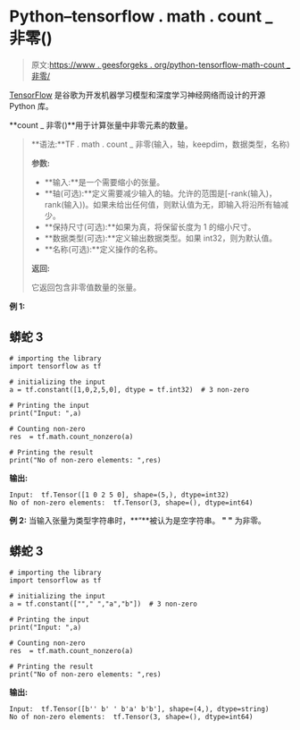 # Python–tensorflow . math . count _ 非零()

> 原文:[https://www . geesforgeks . org/python-tensorflow-math-count _ 非零/](https://www.geeksforgeeks.org/python-tensorflow-math-count_nonzero/)

[TensorFlow](https://www.geeksforgeeks.org/introduction-to-tensorflow/) 是谷歌为开发机器学习模型和深度学习神经网络而设计的开源 Python 库。

**count _ 非零()**用于计算张量中非零元素的数量。

> **语法:**TF . math . count _ 非零(输入，轴，keepdim，数据类型，名称)
> 
> **参数:**
> 
> *   **输入:**是一个需要缩小的张量。
> *   **轴(可选):**定义需要减少输入的轴。允许的范围是[-rank(输入)，rank(输入))。如果未给出任何值，则默认值为无，即输入将沿所有轴减少。
> *   **保持尺寸(可选):**如果为真，将保留长度为 1 的缩小尺寸。
> *   **数据类型(可选):**定义输出数据类型。如果 int32，则为默认值。
> *   **名称(可选):**定义操作的名称。
> 
> **返回:**
> 
> 它返回包含非零值数量的张量。

**例 1:**

## 蟒蛇 3

```
# importing the library
import tensorflow as tf

# initializing the input
a = tf.constant([1,0,2,5,0], dtype = tf.int32)  # 3 non-zero

# Printing the input
print("Input: ",a)

# Counting non-zero
res  = tf.math.count_nonzero(a)

# Printing the result
print("No of non-zero elements: ",res)
```

**输出:**

```
Input:  tf.Tensor([1 0 2 5 0], shape=(5,), dtype=int32)
No of non-zero elements:  tf.Tensor(3, shape=(), dtype=int64)
```

**例 2:** 当输入张量为类型字符串时，**“**被认为是空字符串。 **" "** 为非零。

## 蟒蛇 3

```
# importing the library
import tensorflow as tf

# initializing the input
a = tf.constant([""," ","a","b"])  # 3 non-zero

# Printing the input
print("Input: ",a)

# Counting non-zero
res  = tf.math.count_nonzero(a)

# Printing the result
print("No of non-zero elements: ",res)
```

**输出:**

```
Input:  tf.Tensor([b'' b' ' b'a' b'b'], shape=(4,), dtype=string)
No of non-zero elements:  tf.Tensor(3, shape=(), dtype=int64)
```